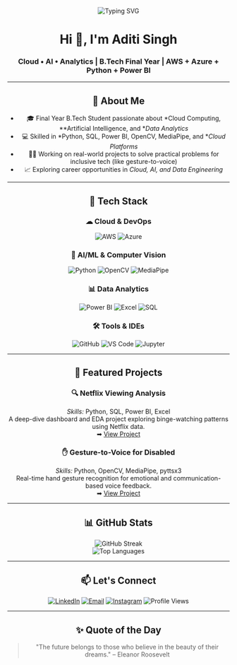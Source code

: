 

<p align="center">
  <img src="https://readme-typing-svg.demolab.com?font=Fira+Code&duration=3000&pause=1000&center=true&vCenter=true&width=435&lines= Cloud+Engineer+%7C+AI+Engineer+%7C+Data+Analyst; Final+Year+B.Tech+Student+%7C+Python+%7C+Power+BI;Welcome+to+my+GitHub+Portfolio!" alt="Typing SVG" />
</p>

<h1 align="center">Hi 👋, I'm Aditi Singh</h1>
<h3 align="center">    Cloud • AI • Analytics | B.Tech Final Year | AWS + Azure + Python + Power BI</h3>
<div align="center">

---

## 💼 About Me

- 🎓 Final Year B.Tech Student passionate about *Cloud Computing, **Artificial Intelligence, and **Data Analytics*
- 💻 Skilled in *Python, SQL, Power BI, OpenCV, MediaPipe, and **Cloud Platforms*
- 👩‍💻 Working on real-world projects to solve practical problems for inclusive tech (like gesture-to-voice)
- 📈 Exploring career opportunities in *Cloud, AI, and Data Engineering*

---

## 🧰 Tech Stack

### ☁ Cloud & DevOps
![AWS](https://img.shields.io/badge/AWS-232F3E?style=for-the-badge&logo=amazonaws&logoColor=white)
![Azure](https://img.shields.io/badge/Azure-0078D4?style=for-the-badge&logo=microsoftazure&logoColor=white)

### 🧠 AI/ML & Computer Vision
![Python](https://img.shields.io/badge/Python-FFD43B?style=for-the-badge&logo=python&logoColor=blue)
![OpenCV](https://img.shields.io/badge/OpenCV-5C3EE8?style=for-the-badge&logo=opencv&logoColor=white)
![MediaPipe](https://img.shields.io/badge/MediaPipe-FF6F00?style=for-the-badge&logo=mediapipe&logoColor=white)

### 📊 Data Analytics
![Power BI](https://img.shields.io/badge/PowerBI-F2C811?style=for-the-badge&logo=powerbi&logoColor=black)
![Excel](https://img.shields.io/badge/Microsoft%20Excel-217346?style=for-the-badge&logo=microsoftexcel&logoColor=white)
![SQL](https://img.shields.io/badge/SQL-003B57?style=for-the-badge&logo=postgresql&logoColor=white)

### 🛠 Tools & IDEs
![GitHub](https://img.shields.io/badge/GitHub-181717?style=for-the-badge&logo=github)
![VS Code](https://img.shields.io/badge/VS%20Code-007ACC?style=for-the-badge&logo=visualstudiocode&logoColor=white)
![Jupyter](https://img.shields.io/badge/Jupyter-F37626?style=for-the-badge&logo=jupyter&logoColor=white)

---

## 🌟 Featured Projects

### 🔍 Netflix Viewing Analysis  
*Skills:* Python, SQL, Power BI, Excel  
A deep-dive dashboard and EDA project exploring binge-watching patterns using Netflix data.  
➡ [View Project](https://github.com/AditiSinghGithub/netflix-watch-analysis)

### ✋ Gesture-to-Voice for Disabled  
*Skills:* Python, OpenCV, MediaPipe, pyttsx3  
Real-time hand gesture recognition for emotional and communication-based voice feedback.  
➡ [View Project](https://github.com/AditiSinghGithub/gesture-voice-system)

---

## 📊 GitHub Stats

<p align="center">
  <img src="https://github-readme-streak-stats.herokuapp.com?user=AditiSinghGithub&theme=radical&hide_border=true&date_format=M%20j%5B%2C%20Y%5D" alt="GitHub Streak" />
  <br>
  <img src="https://github-readme-stats.vercel.app/api/top-langs/?username=AditiSinghGithub&layout=compact&theme=radical" alt="Top Languages" />
</p>

---

## 📫 Let's Connect

[![LinkedIn](https://img.shields.io/badge/LinkedIn-AditiSingh-blue?style=flat&logo=linkedin)](https://www.linkedin.com/in/aditi-singh-link/)
[![Email](https://img.shields.io/badge/Gmail-Contact-red?style=flat&logo=gmail&logoColor=white)](mailto:aditi.singh@gmail.com)
[![Instagram](https://img.shields.io/badge/Instagram-aditi_.singh-E4405F?style=flat&logo=instagram&logoColor=white)](https://instagram.com/aditi_.singh)
![Profile Views](https://komarev.com/ghpvc/?username=AditiSinghGithub&label=Profile%20Views&color=blue&style=flat)

---

## ✨ Quote of the Day

> "The future belongs to those who believe in the beauty of their dreams." – Eleanor Roosevelt
